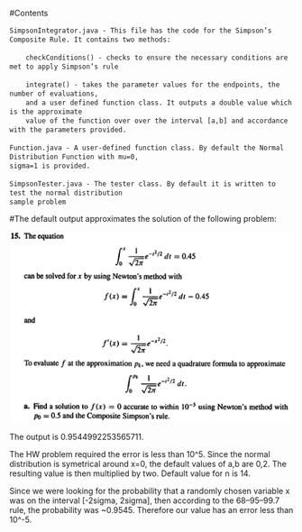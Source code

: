 #Contents

	SimpsonIntegrator.java - This file has the code for the Simpson’s Composite Rule. It contains two methods: 
	
		checkConditions() - checks to ensure the necessary conditions are met to apply Simpson’s rule

		integrate() - takes the parameter values for the endpoints, the number of evaluations, 
		and a user defined function class. It outputs a double value which is the approximate 
		value of the function over over the interval [a,b] and accordance with the parameters provided.

	Function.java - A user-defined function class. By default the Normal Distribution Function with mu=0,
	sigma=1 is provided.

	SimpsonTester.java - The tester class. By default it is written to test the normal distribution 
	sample problem 

#The default output approximates the solution of the following problem:

![Sample Question](https://github.com/sgtb3/Approximation-Methods/blob/master/SimpsonSolver/Sample_Question.png?raw=true)

The output is 0.9544992253565711.

The HW problem required the error is less than 10^5. Since the normal distribution is symetrical around x=0, the default values of a,b are 0,2. The resulting value is then multiplied by two. Default value for n is 14.

Since we were looking for the probability that a randomly chosen variable x was on the interval [-2sigma, 2sigma], then according to the 68–95–99.7 rule, the probability was ~0.9545. Therefore our value has an error less than 10^-5.


